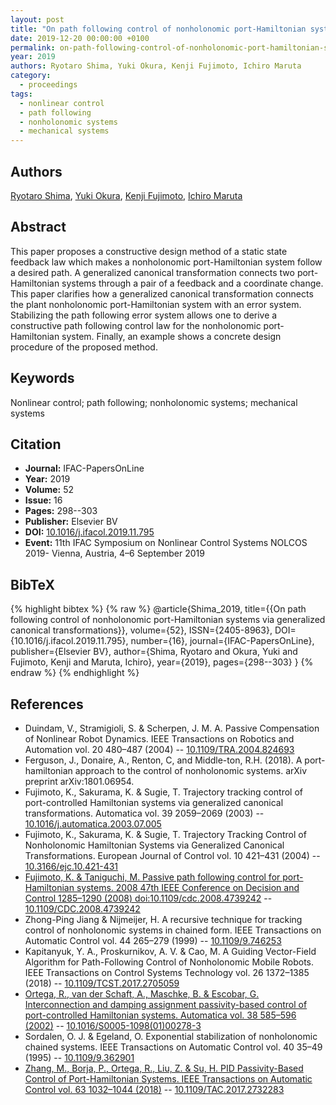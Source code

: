 ```yaml
---
layout: post
title: "On path following control of nonholonomic port-Hamiltonian systems via generalized canonical transformations"
date: 2019-12-20 00:00:00 +0100
permalink: on-path-following-control-of-nonholonomic-port-hamiltonian-systems-via-generalized-canonical-transformations
year: 2019
authors: Ryotaro Shima, Yuki Okura, Kenji Fujimoto, Ichiro Maruta
category:
  - proceedings
tags:
  - nonlinear control
  - path following
  - nonholonomic systems
  - mechanical systems
---
```

 
## Authors
[Ryotaro Shima](authors/ryotaro_shima), [Yuki Okura](authors/yuki_okura), [Kenji Fujimoto](authors/kenji_fujimoto), [Ichiro Maruta](authors/ichiro_maruta)
 
## Abstract
This paper proposes a constructive design method of a static state feedback law which makes a nonholonomic port-Hamiltonian system follow a desired path. A generalized canonical transformation connects two port-Hamiltonian systems through a pair of a feedback and a coordinate change. This paper clarifies how a generalized canonical transformation connects the plant nonholonomic port-Hamiltonian system with an error system. Stabilizing the path following error system allows one to derive a constructive path following control law for the nonholonomic port-Hamiltonian system. Finally, an example shows a concrete design procedure of the proposed method.
 
## Keywords
Nonlinear control; path following; nonholonomic systems; mechanical systems
 
## Citation
- **Journal:** IFAC-PapersOnLine
- **Year:** 2019
- **Volume:** 52
- **Issue:** 16
- **Pages:** 298--303
- **Publisher:** Elsevier BV
- **DOI:** [10.1016/j.ifacol.2019.11.795](https://doi.org/10.1016/j.ifacol.2019.11.795)
- **Event:** 11th IFAC Symposium on Nonlinear Control Systems NOLCOS 2019- Vienna, Austria, 4–6 September 2019
 
## BibTeX
{% highlight bibtex %}
{% raw %}
@article{Shima_2019,
  title={{On path following control of nonholonomic port-Hamiltonian systems via generalized canonical transformations}},
  volume={52},
  ISSN={2405-8963},
  DOI={10.1016/j.ifacol.2019.11.795},
  number={16},
  journal={IFAC-PapersOnLine},
  publisher={Elsevier BV},
  author={Shima, Ryotaro and Okura, Yuki and Fujimoto, Kenji and Maruta, Ichiro},
  year={2019},
  pages={298--303}
}
{% endraw %}
{% endhighlight %}
 
## References
- Duindam, V., Stramigioli, S. & Scherpen, J. M. A. Passive Compensation of Nonlinear Robot Dynamics. IEEE Transactions on Robotics and Automation vol. 20 480–487 (2004) -- [10.1109/TRA.2004.824693](https://doi.org/10.1109/TRA.2004.824693)
- Ferguson, J., Donaire, A., Renton, C, and Middle-ton, R.H. (2018). A port-hamiltonian approach to the control of nonholonomic systems. arXiv preprint arXiv:1801.06954.
- Fujimoto, K., Sakurama, K. & Sugie, T. Trajectory tracking control of port-controlled Hamiltonian systems via generalized canonical transformations. Automatica vol. 39 2059–2069 (2003) -- [10.1016/j.automatica.2003.07.005](https://doi.org/10.1016/j.automatica.2003.07.005)
- Fujimoto, K., Sakurama, K. & Sugie, T. Trajectory Tracking Control of Nonholonomic Hamiltonian Systems via Generalized Canonical Transformations. European Journal of Control vol. 10 421–431 (2004) -- [10.3166/ejc.10.421-431](https://doi.org/10.3166/ejc.10.421-431)
- [Fujimoto, K. & Taniguchi, M. Passive path following control for port-Hamiltonian systems. 2008 47th IEEE Conference on Decision and Control 1285–1290 (2008) doi:10.1109/cdc.2008.4739242](passive-path-following-control-for-port-hamiltonian-systems) -- [10.1109/CDC.2008.4739242](https://doi.org/10.1109/CDC.2008.4739242)
- Zhong-Ping Jiang & Nijmeijer, H. A recursive technique for tracking control of nonholonomic systems in chained form. IEEE Transactions on Automatic Control vol. 44 265–279 (1999) -- [10.1109/9.746253](https://doi.org/10.1109/9.746253)
- Kapitanyuk, Y. A., Proskurnikov, A. V. & Cao, M. A Guiding Vector-Field Algorithm for Path-Following Control of Nonholonomic Mobile Robots. IEEE Transactions on Control Systems Technology vol. 26 1372–1385 (2018) -- [10.1109/TCST.2017.2705059](https://doi.org/10.1109/TCST.2017.2705059)
- [Ortega, R., van der Schaft, A., Maschke, B. & Escobar, G. Interconnection and damping assignment passivity-based control of port-controlled Hamiltonian systems. Automatica vol. 38 585–596 (2002)](interconnection-and-damping-assignment-passivity-based-control-of-port-controlled-hamiltonian-systems) -- [10.1016/S0005-1098(01)00278-3](https://doi.org/10.1016/S0005-1098(01)00278-3)
- Sordalen, O. J. & Egeland, O. Exponential stabilization of nonholonomic chained systems. IEEE Transactions on Automatic Control vol. 40 35–49 (1995) -- [10.1109/9.362901](https://doi.org/10.1109/9.362901)
- [Zhang, M., Borja, P., Ortega, R., Liu, Z. & Su, H. PID Passivity-Based Control of Port-Hamiltonian Systems. IEEE Transactions on Automatic Control vol. 63 1032–1044 (2018)](pid-passivity-based-control-of-port-hamiltonian-systems) -- [10.1109/TAC.2017.2732283](https://doi.org/10.1109/TAC.2017.2732283)

